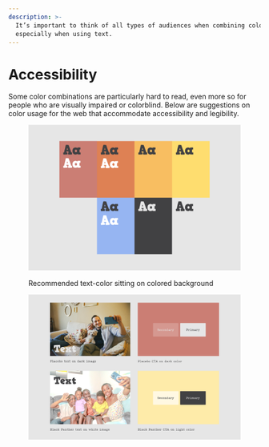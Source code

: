 ```yaml
---
description: >-
  It’s important to think of all types of audiences when combining colors,
  especially when using text.
---
```


# Accessibility

Some color combinations are particularly hard to read, even more so for people who are visually impaired or colorblind. Below are suggestions on color usage for the web that accommodate accessibility and legibility.

<figure><img src="../.gitbook/assets/accessibility.png" alt=""><figcaption><p>Recommended text-color sitting on colored background</p></figcaption></figure>

<figure><img src="../.gitbook/assets/CTA.png" alt=""><figcaption></figcaption></figure>
